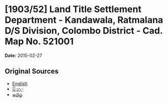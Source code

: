 # [1903/52] Land Title Settlement Department - Kandawala, Ratmalana D/S Division, Colombo District - Cad. Map No. 521001

**Date:** 2015-02-27

## Original Sources

- [English](https://documents.gov.lk/view/extra-gazettes/2015/2/1903-52_E.pdf)
- [සිංහල](https://documents.gov.lk/view/extra-gazettes/2015/2/1903-52_S.pdf)
- [தமிழ்](https://documents.gov.lk/view/extra-gazettes/2015/2/1903-52_T.pdf)
